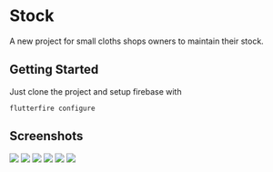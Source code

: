 # Stock

A new project for small cloths shops owners to maintain their stock.

## Getting Started

Just clone the project and setup firebase with

`flutterfire configure`

## Screenshots

<img src="./screenshots/ss1.png">
<img src="./screenshots/ss2.png">
<img src="./screenshots/ss3.png">
<img src="./screenshots/ss4.png">
<img src="./screenshots/ss5.png">
<img src="./screenshots/ss6.png">
